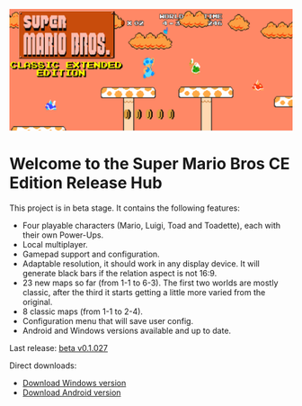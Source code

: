 ![alt text](ReadmeImage.png)

# Welcome to the Super Mario Bros CE Edition Release Hub

This project is in beta stage. It contains the following features:

- Four playable characters (Mario, Luigi, Toad and Toadette), each with their own Power-Ups.
- Local multiplayer.
- Gamepad support and configuration.
- Adaptable resolution, it should work in any display device. It will generate black bars if the relation aspect is not 16:9.
- 23 new maps so far (from 1-1 to 6-3). The first two worlds are mostly classic, after the third it starts getting a little more varied from the original.
- 8 classic maps (from 1-1 to 2-4).
- Configuration menu that will save user config.
- Android and Windows versions available and up to date.

Last release: [beta v0.1.027](https://github.com/DlukKnight/Super-Mario-Bros-CE-Edition---Public-Releases/releases/tag/v0.1.027-beta)

Direct downloads:
- [Download Windows version](https://github.com/DlukKnight/Super-Mario-Bros-CE-Edition---Public-Releases/releases/download/v0.1.027-beta/Super.Mario.Bros.CE.Edition.Beta.-.Windows.zip)
- [Download Android version](https://github.com/DlukKnight/Super-Mario-Bros-CE-Edition---Public-Releases/releases/download/v0.1.027-beta/Super_Mario_Bros_CE_Edition.Main.apk)
